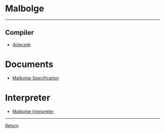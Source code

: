# Malbolge

---

## Compiler

- [doleczek](https://www.malbolge.doleczek.pl/)

# Documents

- [Malbolge Specification](http://www.lscheffer.com/malbolge_spec.html)

# Interpreter

- [Malbolge Interpreter](https://bitbucket.org/msagi/malbolge-interpreter/src/334550921a223563e0f2224642787a7b3410c038/?at=feature%2Fmalbolge-interpreter)

---

[Return](./../readme.md)
